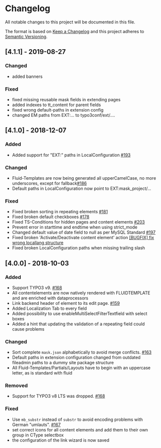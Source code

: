 # Changelog
All notable changes to this project will be documented in this file.

The format is based on [Keep a Changelog](https://keepachangelog.com/en/1.0.0/)
and this project adheres to [Semantic Versioning](https://semver.org/spec/v2.0.0.html).

## [4.1.1] - 2019-08-27

### Changed
- added banners

### Fixed
- fixed missing reusable mask fields in extending pages
- added indexes to tt_content for parent fields
- fixed wrong default-paths in extension config
- changed EM paths from EXT:... to typo3conf/ext/....

## [4.1.0] - 2018-12-07

### Added
- Added support for "EXT:" paths in LocalConfiguration [#193](https://github.com/Gernott/mask/pull/193)

### Changed
- Fluid-Templates are now being generated all upperCamelCase, no more underscores, except for fallback[#186](https://github.com/Gernott/mask/pull/186)
- Default paths in LocalConfiguration now point to EXT:mask_project/...

### Fixed
- Fixed broken sorting in repeating elements [#181](https://github.com/Gernott/mask/pull/181)
- Fixed broken default checkboxes [#178](https://github.com/Gernott/mask/pull/178)
- Fixed TS-Conditions for hidden pages and content elements [#203](https://github.com/Gernott/mask/pull/204)
- Prevent error in starttime and endtime when using strict_mode
- Changed default value of date field to null as per MySQL Standard [#197](https://github.com/Gernott/mask/pull/197)
- Fixed broken 'Activate/Deactivate content element' action [[BUGFIX] fix wrong locallang structure](https://github.com/Gernott/mask/commit/3701f2bdf698f7f2fb266a889ff41c8a255b7318)
- Fixed broken LocalConfiguration paths when missing trailing slash

## [4.0.0] - 2018-10-03

### Added
- Support TYPO3 v9. [#168](https://github.com/Gernott/mask/pull/168)
- All contentelements are now natively rendered with FLUIDTEMPLATE and are enriched with dataprocessors
- Link backend header of element to its edit page. [#159](https://github.com/Gernott/mask/pull/159)
- Added Localization Tab to every field
- Added possibility to use enableMultiSelectFilterTextfield with select boxes
- Added a hint that updating the validation of a repeating field could cause problems

### Changed
- Sort complete `mask.json` alphabetically to avoid merge conflicts. [#163](https://github.com/Gernott/mask/pull/163)
- Default paths in extension configuration changed from outdated fileadmin paths to a dummy site package structure
- All Fluid-Templates/Partials/Layouts have to begin with an uppercase letter, as is standard with fluid

### Removed
- Support for TYPO3 v8 LTS was dropped. [#168](https://github.com/Gernott/mask/pull/168)

### Fixed
- Use `mb_substr` instead of `substr` to avoid encoding problems with German "umlauts". [#167](https://github.com/Gernott/mask/pull/167)
- set correct icons for all content elements and add them to their own group in CType selectbox
- the configuration of the link wizard is now saved
